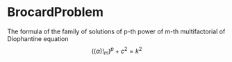# BrocardProblem
The formula of the family of solutions of p-th power of m-th multifactorial of Diophantine equation
$$
  ((\alpha)!_m)^p + c^2 = k^2
$$
